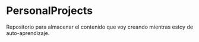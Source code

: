 # PersonalProjects
Repositorio para almacenar el contenido que voy creando mientras estoy de auto-aprendizaje.
